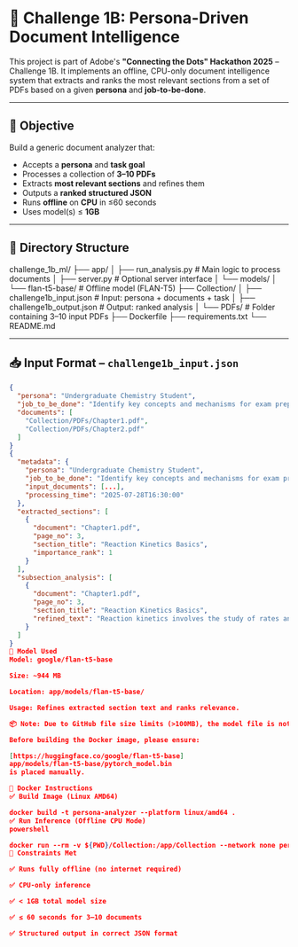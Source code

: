 # 📘 Challenge 1B: Persona-Driven Document Intelligence

This project is part of Adobe's **"Connecting the Dots" Hackathon 2025** – Challenge 1B. It implements an offline, CPU-only document intelligence system that extracts and ranks the most relevant sections from a set of PDFs based on a given **persona** and **job-to-be-done**.

---

## 🚀 Objective

Build a generic document analyzer that:
- Accepts a **persona** and **task goal**
- Processes a collection of **3–10 PDFs**
- Extracts **most relevant sections** and refines them
- Outputs a **ranked structured JSON**
- Runs **offline** on **CPU** in ≤60 seconds
- Uses model(s) ≤ **1GB**

---

## 📁 Directory Structure


challenge_1b_ml/
├── app/
│ ├── run_analysis.py # Main logic to process documents
│ ├── server.py # Optional server interface
│ └── models/
│ └── flan-t5-base/ # Offline model (FLAN-T5)
├── Collection/
│ ├── challenge1b_input.json # Input: persona + documents + task
│ ├── challenge1b_output.json # Output: ranked analysis
│ └── PDFs/ # Folder containing 3–10 input PDFs
├── Dockerfile
├── requirements.txt
└── README.md


---

## 📥 Input Format – `challenge1b_input.json`

```json
{
  "persona": "Undergraduate Chemistry Student",
  "job_to_be_done": "Identify key concepts and mechanisms for exam preparation on reaction kinetics",
  "documents": [
    "Collection/PDFs/Chapter1.pdf",
    "Collection/PDFs/Chapter2.pdf"
  ]
}
{
  "metadata": {
    "persona": "Undergraduate Chemistry Student",
    "job_to_be_done": "Identify key concepts and mechanisms for exam preparation on reaction kinetics",
    "input_documents": [...],
    "processing_time": "2025-07-28T16:30:00"
  },
  "extracted_sections": [
    {
      "document": "Chapter1.pdf",
      "page_no": 3,
      "section_title": "Reaction Kinetics Basics",
      "importance_rank": 1
    }
  ],
  "subsection_analysis": [
    {
      "document": "Chapter1.pdf",
      "page_no": 3,
      "section_title": "Reaction Kinetics Basics",
      "refined_text": "Reaction kinetics involves the study of rates and mechanisms..."
    }
  ]
}
🧠 Model Used
Model: google/flan-t5-base

Size: ~944 MB

Location: app/models/flan-t5-base/

Usage: Refines extracted section text and ranks relevance.

📦 Note: Due to GitHub file size limits (>100MB), the model file is not included in the repo.

Before building the Docker image, please ensure:

[https://huggingface.co/google/flan-t5-base]
app/models/flan-t5-base/pytorch_model.bin
is placed manually.

🐳 Docker Instructions
✅ Build Image (Linux AMD64)

docker build -t persona-analyzer --platform linux/amd64 .
✅ Run Inference (Offline CPU Mode)
powershell

docker run --rm -v ${PWD}/Collection:/app/Collection --network none persona-analyzer
📌 Constraints Met

✅ Runs fully offline (no internet required)

✅ CPU-only inference

✅ < 1GB total model size

✅ ≤ 60 seconds for 3–10 documents

✅ Structured output in correct JSON format
